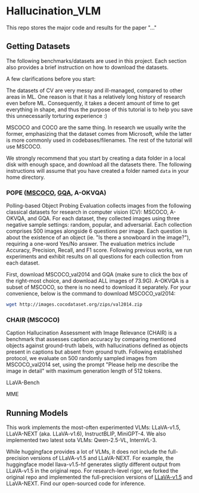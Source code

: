 # Hallucination_VLM
This repo stores the major code and results for the paper "..."

## Getting Datasets
The following benchmarks/datasets are used in this project. Each section also provides a brief instruction on how to download the datasets.

A few clarifications before you start:

The datasets of CV are very messy and ill-managed, compared to other areas in ML. One reason is that it has a relatively long history of research even before ML. Consequently, it takes a decent amount of time to get everything in shape, and thus the purpose of this tutorial is to help you save this unnecessarily torturing experience :) 

MSCOCO and COCO are the same thing. In research we usually write the former, emphasizing that the dataset comes from Microsoft, while the latter is more commonly used in codebases/filenames. The rest of the tutorial will use MSCOCO.

We strongly recommend that you start by creating a data folder in a local disk with enough space, and download all the datasets there. The following instructions will assume that you have created a folder named `data` in your home directory.

### POPE ([MSCOCO](https://cocodataset.org/#download), [GQA](https://cs.stanford.edu/people/dorarad/gqa/download.html), A-OKVQA)

Polling-based Object Probing Evaluation collects images from the following classical datasets for research in computer vision (CV): MSCOCO, A-OKVQA, and GQA. 
For each dataset, they collected images using three negative sample settings: random, popular, and adversarial. Each collection comprises 500 images alongside 6 questions per image. Each question is about the existence of an object (ie. "Is there a snowboard in the image?"), requiring a one-word Yes/No answer. The evaluation metrics include Accuracy, Precision, Recall, and F1 score. Following previous works, we run experiments and exhibit results on all questions for each collection from each dataset.

First, download MSCOCO_val2014 and GQA (make sure to click the box of the right-most choice, and download ALL images of 73.9G). A-OKVQA is a subset of MSCOCO, so there is no need to download it separately. 
For your convenience, below is the command to download MSCOCO_val2014:
```bash
wget http://images.cocodataset.org/zips/val2014.zip
```



### CHAIR (MSCOCO)

Caption Hallucination Assessment with Image Relevance (CHAIR) is a benchmark that assesses
caption accuracy by comparing mentioned objects against ground-truth labels, with hallucinations defined as objects present in captions but absent from ground truth. Following established protocol, we evaluate on 500 randomly sampled images from MSCOCO_val2014 set, using the prompt "Please help me describe the image in
detail" with maximum generation length of 512 tokens.




LLaVA-Bench

MME

## Running Models
This work implements the most-often experimented VLMs: LLaVA-v1.5, LLaVA-NEXT (aka. LLaVA-v1.6), InstructBLIP, MiniGPT-4. We also implemented two latest sota VLMs: Qwen-2.5-VL, InternVL-3. 

While huggingface provides a lot of VLMs, it does not include the full-precision versions of LLaVA-v1.5 and LLaVA-NEXT. For example, the huggingface model llava-v1.5-hf generates sligtly different output from LLaVA-v1.5 in the original repo. For research-level rigor, we forked the original repo and implemented the full-precision versions of [LLaVA-v1.5](https://github.com/BoyuanChen99/LLaVA) and LLaVA-NEXT. Find our open-sourced code for inference. 
